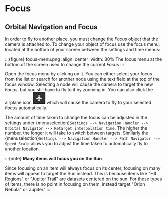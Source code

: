 # Focus

## Orbital Navigation and Focus
In order to fly to another place, you must change the _Focus_ object that the camera is attached to. To change your object of focus use the focus menu, located at the bottom of your screen between the settings and time menus:

:::{figure} focus-menu.png
:align: center
:width: 30%
The focus menu at the bottom of the screen used to change the current _Focus_
:::

Open the focus menu by clicking on it. You can either select your focus from the list or search for another node using the text field at the top of the focus window. Selecting a node will cause the camera to target the new _Focus_, but you still have to fly to it by zooming in. You can also click the airplane icon ![Fly-to](flyto_icon.png) which will cause the camera to fly to your selected _Focus_ automatically.

The amount of time taken to change the focus can be adjusted in the settings under {menuselection}`Settings --> Navigation Handler --> Orbital Navigator --> Retarget interpolation time`. The higher the number, the longer it will take to switch between targets. Similarly the {menuselection}`Settings --> Navigation Handler --> Path Navigator --> Speed Scale` allows you to adjust the time taken to automatically fly to another location.

:::{note}
**Many items will focus you on the Sun**

Since focusing on an item will always focus on its center, focusing on many items will appear to target the Sun instead. This is because items like "HII Regions" or "Jupiter Trail" are datasets centered on the sun. For these types of items, there is no point in focusing on them, instead target "Orion Nebula" or 'Jupiter.'
:::
